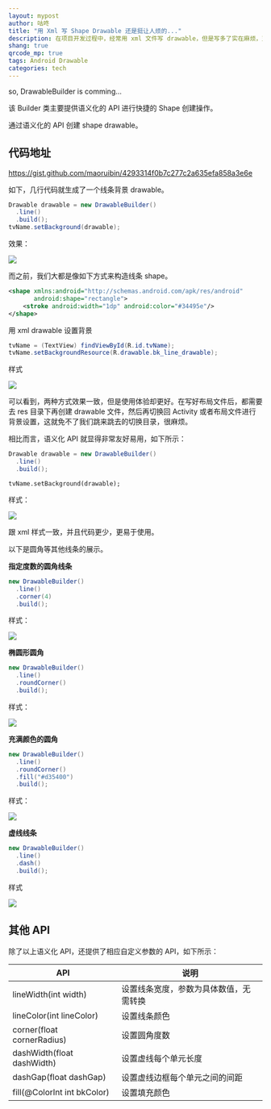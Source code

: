```yaml
---
layout: mypost
author: 咕咚
title: "用 Xml 写 Shape Drawable 还是挺让人烦的..."
description: 在项目开发过程中，经常用 xml 文件写 drawable，但是写多了实在麻烦，对于一些简单的 drawable 样式，完全可以用 Drawable 提供的 API 进行创建，这里对 API 进行简单包装，以便更好的使用。
shang: true
qrcode_mp: true
tags: Android Drawable
categories: tech
---
```


so, DrawableBuilder is comming...

该 Builder 类主要提供语义化的 API 进行快捷的 Shape 创建操作。

通过语义化的 API 创建 shape drawable。

## 代码地址

https://gist.github.com/maoruibin/4293314f0b7c277c2a635efa858a3e6e


如下，几行代码就生成了一个线条背景 drawable。

```Java
Drawable drawable = new DrawableBuilder()
  .line()
  .build();
tvName.setBackground(drawable);
```

效果：

![](https://ws3.sinaimg.cn/large/006tKfTcly1g1eumuk7isj30dg03mmwx.jpg)

而之前，我们大都是像如下方式来构造线条 shape。

```xml
<shape xmlns:android="http://schemas.android.com/apk/res/android" 
       android:shape="rectangle">
    <stroke android:width="1dp" android:color="#34495e"/>
</shape>
```

用 xml drawable 设置背景

```java
tvName = (TextView) findViewById(R.id.tvName);
tvName.setBackgroundResource(R.drawable.bk_line_drawable);
```
样式

![](https://ws3.sinaimg.cn/large/006tKfTcly1g1eumuk7isj30dg03mmwx.jpg)

可以看到，两种方式效果一致，但是使用体验却更好。在写好布局文件后，都需要去 res 目录下再创建 drawable 文件，然后再切换回 Activity 或者布局文件进行背景设置，这就免不了我们跳来跳去的切换目录，很麻烦。

相比而言，语义化 API 就显得非常友好易用，如下所示：

```java
Drawable drawable = new DrawableBuilder()
  .line()
  .build();
```

```
tvName.setBackground(drawable);
```

样式：

![](https://ws3.sinaimg.cn/large/006tKfTcly1g1eumuk7isj30dg03mmwx.jpg)

跟 xml 样式一致，并且代码更少，更易于使用。

以下是圆角等其他线条的展示。

**指定度数的圆角线条**

```java
new DrawableBuilder()
  .line()
  .corner(4)
  .build();
```

样式：

![](https://ws2.sinaimg.cn/large/006tKfTcly1g1eu63aw9rj30d603imwx.jpg)

**椭圆形圆角**
```java
new DrawableBuilder()
  .line()
  .roundCorner()
  .build();		
```

样式：

![](https://ws1.sinaimg.cn/large/006tKfTcly1g1eu8cytmqj30d403et8h.jpg)

**充满颜色的圆角**

```Java
new DrawableBuilder()
  .line()
  .roundCorner()
  .fill("#d35400")
  .build();
```

样式：

![](https://ws2.sinaimg.cn/large/006tKfTcly1g1eug4duitj30de03wwe9.jpg)

**虚线线条**

```java
new DrawableBuilder()
  .line()
  .dash()
  .build();
```

样式

![](https://ws3.sinaimg.cn/large/006tKfTcly1g1eus2o5l1j30d603sq2p.jpg)

## 其他 API

除了以上语义化 API，还提供了相应自定义参数的 API，如下所示：

| API                         | 说明                  |
| --------------------------- | ------------------- |
| lineWidth(int width)        | 设置线条宽度，参数为具体数值，无需转换 |
| lineColor(int lineColor)    | 设置线条颜色              |
| corner(float cornerRadius)  | 设置圆角度数              |
| dashWidth(float dashWidth)  | 设置虚线每个单元长度          |
| dashGap(float dashGap)      | 设置虚线边框每个单元之间的间距     |
| fill(@ColorInt int bkColor) | 设置填充颜色              |

